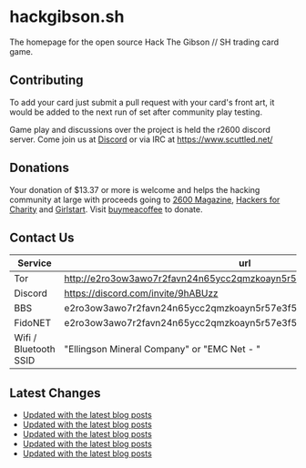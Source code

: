 # hackgibson.sh
The homepage for the open source Hack The Gibson // SH trading card game.


## Contributing

To add your card just submit a pull request with your card's front art, it would be added to the next run of set after community play testing.

Game play and discussions over the project is held the r2600 discord server. Come join us at [Discord](https://discord.com/invite/9hABUzz) or via IRC at https://www.scuttled.net/


## Donations

Your donation of $13.37 or more is welcome and helps the hacking community at large with proceeds going to [2600 Magazine](https://2600.com/), [Hackers for Charity](https://hackersforcharity.org) and [Girlstart](https://girlstart.org).  Visit [buymeacoffee](https://www.buymeacoffee.com/hackgibson.sh) to donate.


## Contact Us

Service | url
-|-
Tor | http://e2ro3ow3awo7r2favn24n65ycc2qmzkoayn5r57e3f56nvjwdcgg32ad.onion
Discord | https://discord.com/invite/9hABUzz
BBS | e2ro3ow3awo7r2favn24n65ycc2qmzkoayn5r57e3f56nvjwdcgg32ad.onion:23
FidoNET | e2ro3ow3awo7r2favn24n65ycc2qmzkoayn5r57e3f56nvjwdcgg32ad.onion:24554
Wifi / Bluetooth SSID | "Ellingson Mineral Company" or "EMC Net - <fidonet address>"

## Latest Changes
<!-- BLOG-POST-LIST:START -->
- [Updated with the latest blog posts](https://github.com/DFW2600/hackgibson.sh/commit/3725db3ac30cf8ced5567103bec87def72e01ca0)
- [Updated with the latest blog posts](https://github.com/DFW2600/hackgibson.sh/commit/2ec3282bb65943da9b554ac3cf895be7640c026e)
- [Updated with the latest blog posts](https://github.com/DFW2600/hackgibson.sh/commit/76c743f33c4299b38e8031690705c00e9493e327)
- [Updated with the latest blog posts](https://github.com/DFW2600/hackgibson.sh/commit/f7e9654d9fe952c5e62f41b3e9177ab6f28a74f1)
- [Updated with the latest blog posts](https://github.com/DFW2600/hackgibson.sh/commit/e3af4b17a57c07c8c0a5c01efc4eaa28d5dc11b2)
<!-- BLOG-POST-LIST:END -->
